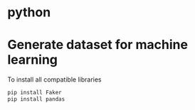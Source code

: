 # python
Generate dataset for machine learning
=========================================
To install all compatible libraries
``` python
pip install Faker
pip install pandas
```
